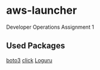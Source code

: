 # aws-launcher
Developer Operations Assignment 1

## Used Packages
[boto3](https://boto3.amazonaws.com/v1/documentation/api/latest/index.html)
[click](https://click.palletsprojects.com/en/7.x/)
[Loguru](https://github.com/Delgan/loguru)
